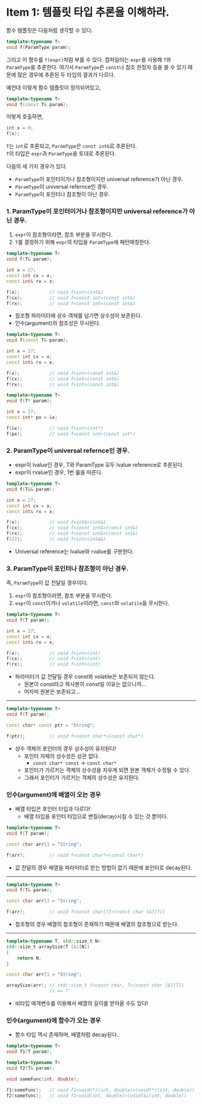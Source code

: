 Item 1: 템플릿 타입 추론을 이해하라.
===

함수 템플릿은 다음처럼 생각할 수 있다.
```C++
template<typename T>
void f(ParamType param);
```

그리고 이 함수를 `f(expr)`처럼 부를 수 있다.
컴파일러는 `expr`을 사용해 `T`와 `ParamType`을 추론한다.
여기서 `ParamType`은 `const`나 참조 한정자 등을 쓸 수 있기 때문에 많은 경우에 추론된 두 타입의 결과가 다르다.

예컨대 이렇게 함수 템플릿이 정의되어있고,
```C++
template<typename T>
void f(const T& param);
```
이렇게 호출하면,
```C++
int x = 0;
f(x);
```
`T`는 `int`로 추론되고, `ParamType`은 `const int&`로 추론된다.<br/>
`T`의 타입은 `expr`과 `ParamType`을 토대로 추론된다.

다음의 세 가지 경우가 있다.

- `ParamType`이 포인터이거나 참조형이지만 universal reference가 아닌 경우.
- `ParamType`이 universal refernce인 경우.
- `ParamType`이 포인터나 참조형이 아닌 경우.

### 1. ParamType이 포인터이거나 참조형이지만 universal reference가 아닌 경우.
1. `expr`이 참조형이라면, 참조 부분을 무시한다.
2. `T`를 결정하기 위해 `expr`의 타입을 `ParamType`에 패턴매칭한다.

```C++
template<typename T>
void f(T& param);

int x = 27;
const int cx = x;
const int& rx = x;

f(x);           // void f<int>(int&)
f(cx);          // void f<const int>(const int&)
f(rx);          // void f<const int>(const int&)
```
* 참조형 파라미터에 상수 객체를 넘기면 상수성이 보존된다.
* 인수(argument)의 참조성은 무시된다.

```C++
template<typename T>
void f(const T& param);

int x = 27;
const int cx = x;
const int& rx = x;

f(x);           // void f<int>(const int&)
f(cx);          // void f<int>(const int&)
f(rx);          // void f<int>(const int&)
```

```C++
template<typename T>
void f(T* param);

int x = 27;
const int* px = &x;

f(&x);          // void f<int>(int*)
f(px);          // void f<const int>(const int*)
```

### 2. ParamType이 universal refernce인 경우.
- expr이 lvalue인 경우, T와 ParamType 모두 lvalue reference로 추론된다.
- expr이 rvalue인 경우, 1번 룰을 따른다.

```C++
template<typename T>
void f(T&& param);

int x = 27;
const int cx = x;
const int& rx = x;

f(x);           // void f<int&>(int&)
f(cx);          // void f<cosnt int&>(const int&)
f(rx);          // void f<const int&>(const int&)
f(27);          // void f<int>(int&&)
```
* Universal reference는 lvalue와 rvalue를 구분한다.

### 3. ParamType이 포인터나 참조형이 아닌 경우.
즉, `ParamType`이 값 전달일 경우이다.

1. `expr`이 참조형이라면, 참조 부분을 무시한다.
2. `expr`이 `const`이거나 `volatile`이라면, `const`와 `volatile`을 무시한다.

```C++
template<typename T>
void f(T param);

int x = 27;
const int cx = x;
const int& rx = x;

f(x);           // void f<int>(int)
f(cx);          // void f<int>(int)
f(rx);          // void f<int>(int)
```
* 파라미터가 값 전달일 경우 const와 volatile은 보존되지 않는다.
  - 원본이 const라고 복사본이 const일 이유는 없으니까...
  - 어차피 원본은 보존되고...

----------

```C++
template<typename T>
void f(T param);

const char* const ptr = "String";

f(ptr);         // void f<const char*>(const char*)
```
* 상수 객체의 포인터의 경우 상수성이 유지된다!
  - 포인터 자체의 상수성은 상관 없다.
    - `const char* const` -> `const char*`
  - 포인터가 가르키는 객체의 상수성을 지우게 되면 원본 객체가 수정될 수 있다.
  - 그래서 포인터가 가르키는 객체의 상수성은 유지된다.

### 인수(argument)에 배열이 오는 경우
* 배열 타입은 포인터 타입과 다르다!
  - 배열 타입을 포인터 타입으로 변질(decay)시킬 수 있는 것 뿐이다.

```C++
template<typename T>
void f(T param);

const char arr[] = "String";

f(arr);         // void f<const char*>(const char*)
```
* 값 전달의 경우 배열을 파라미터로 받는 방법이 없기 때문에 포인터로 decay된다.

----------

```C++
template<typename T>
void f(T& param);

const char arr[] = "String";

f(arr);         // void f<const char[7]>(const char (&)[7])
```
* 참조형의 경우 배열의 참조형이 존재하기 때문에 배열의 참조형으로 받는다.

----------

```C++
template<typename T, std::size_t N>
std::size_t arraySize(T (&)[N])
{
    return N;
}

const char arr[] = "String";

arraySize(arr); // std::size_t f<const char, 7>(const char (&)[7])
                // => 7
```
* 비타입 매개변수를 이용해서 배열의 길이를 받아올 수도 있다!

### 인수(argument)에 함수가 오는 경우
* 함수 타입 역시 존재하며, 배열처럼 decay된다.

```C++
template<typename T>
void f1(T param);

template<typename T>
void f2(T& param);

void someFunc(int, double);

f1(someFunc);   // void f1<void(*)(int, double)>(void(*)(int, double))
f2(somefunc);   // void f1<void(int, double)>(void(&)(int, double))
```